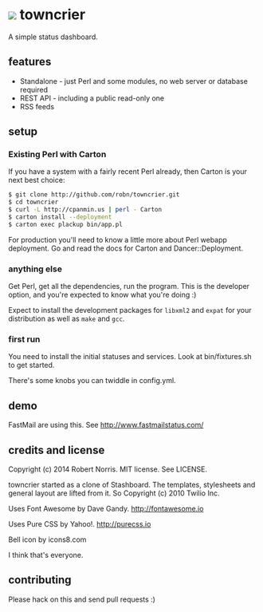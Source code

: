 # ![](https://raw.githubusercontent.com/robn/towncrier/master/public/images/bell/bell-48.png) towncrier

A simple status dashboard.

## features

- Standalone - just Perl and some modules, no web server or database required
- REST API - including a public read-only one
- RSS feeds

## setup

### Existing Perl with Carton

If you have a system with a fairly recent Perl already, then Carton is your
next best choice:

```bash
$ git clone http://github.com/robn/towncrier.git
$ cd towncrier
$ curl -L http://cpanmin.us | perl - Carton
$ carton install --deployment
$ carton exec plackup bin/app.pl
```
For production you'll need to know a little more about Perl webapp deployment.
Go and read the docs for Carton and Dancer::Deployment.

### anything else

Get Perl, get all the dependencies, run the program. This is the developer
option, and you're expected to know what you're doing :)

Expect to install the development packages for `libxml2` and `expat` for your
distribution as well as `make` and `gcc`.

### first run

You need to install the initial statuses and services. Look at bin/fixtures.sh
to get started.

There's some knobs you can twiddle in config.yml.

## demo

FastMail are using this. See http://www.fastmailstatus.com/

## credits and license

Copyright (c) 2014 Robert Norris. MIT license. See LICENSE.

towncrier started as a clone of Stashboard. The templates, stylesheets and
general layout are lifted from it. So Copyright (c) 2010 Twilio Inc.

Uses Font Awesome by Dave Gandy. http://fontawesome.io

Uses Pure CSS by Yahoo!. http://purecss.io

Bell icon by icons8.com

I think that's everyone.

## contributing

Please hack on this and send pull requests :)

